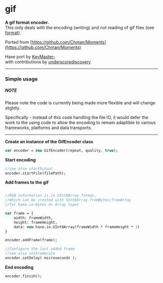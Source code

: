 # gif

**A gif format encoder.**   
This only deals with the encoding (writing) and not reading of gif files (see [format](https://github.com/haxefoundation/format)).   

Ported from [https://github.com/Chman/Moments](https://github.com/Chman/Moments)

Haxe port by [KeyMaster-](https://github.com/KeyMaster-)   
with contributions by [underscorediscovery](https://github.com/underscorediscovery)

---

### Simple usage

##### NOTE

Please note the code is currently being made more flexible and will change slightly.

Specifically - instead of this code handling the file IO,
it would defer the work to the using code to allow the encoding
to remain adaptible to various frameworks, platforms and data transports.

---

**Create an instance of the GifEncoder class**

```haxe
var encoder = new GifEncoder(repeat, quality, true);
```

**Start encoding**

```haxe
//see also startOutput
encoder.startFile(filePath);
```

**Add frames to the gif**

```haxe

//RGB information is in UInt8Array format,
//Which can be created with UInt8Array.fromBytes/fromArray
//for haxe.io.Bytes or Array types

var frame = {
    width: frameWidth,
    height: frameHeight,
    data: new haxe.io.UInt8Array(frameWidth * frameHeight * 3)
}

encoder.addFrame(frame);

//Configure the last added frame
//see also setFramerate
encoder.setDelay( microseconds );
```

**End encoding**

```haxe
encoder.finish();
```


